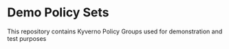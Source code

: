 # Demo Policy Sets

This repository contains Kyverno Policy Groups used for demonstration and test purposes

